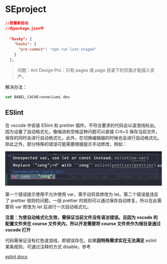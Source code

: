 # SEproject

```json
//若重新启动
//在package.json中

  "husky": {
    "hooks": {
      "pre-commit": "npm run lint-staged"
    }
  },
```

> 问题：Ant Design Pro：只有 pages 或 page 目录下的页面才能插入资产。

解决办法：

```js
set BABEL_CACHE=none&&umi dev
```

## ESlint

在 vscode 中安装 ESlint 和 prettier 插件。不符合要求的代码会以波浪线标出。因为设置了自动格式化，像缩进和空格这种问题可以直接 Crtl+S 保存当前文件，保存的同时会进行自动格式化，此外，在切换编辑器的时候也会进行自动格式化。除此之外，部分特殊的错误可能需要根据提示手动修改，例如：

![](./img/example.png)

第一个错误提示使用不允许使用 var，需手动将其修改为 let。第二个错误是违反了 prettier 规则的问题，一般 prettier 的规则可以通过保存自动修复。所以在此需要将 var 修改为 let 后进行一次自动格式化。

**注意：为使自动格式化生效，需保证当前文件没有语法错误。且因为 vscode 的配置文件夹在 course 文件夹内，所以开发需要将 course 文件夹作为根目录通过 vscode 打开**

代码需保证没有红色波浪线，即错误存在。如果**因特殊需求实在无法满足** eslint 某条规则，可通过注释的方式 disable，参考

[eslint docs](https://eslint.org/docs/user-guide/configuring.html#configuring-rules)
